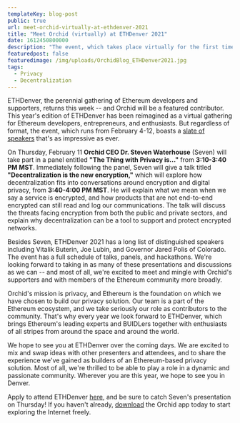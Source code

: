 ```yaml
---
templateKey: blog-post
public: true
url: meet-orchid-virtually-at-ethdenver-2021
title: "Meet Orchid (virtually) at ETHDenver 2021"
date: 1612450800000
description: "The event, which takes place virtually for the first time, will feature a talk by Co-founder and CEO Dr. Steven Waterhouse"
featuredpost: false
featuredimage: /img/uploads/OrchidBlog_ETHDenver2021.jpg
tags:
  - Privacy
  - Decentralization
---
```

ETHDenver, the perennial gathering of Ethereum developers and supporters, returns this week -- and Orchid will be a featured contributor. This year's edition of ETHDenver has been reimagined as a virtual gathering for Ethereum developers, entrepreneurs, and enthusiasts. But regardless of format, the event, which runs from February 4-12, boasts a [slate of speakers](https://www.ethdenver.com/schedule) that's as impressive as ever.

On Thursday, February 11 **Orchid CEO Dr. Steven Waterhouse** (Seven) will take part in a panel entitled **"The Thing with Privacy is..."** from **3:10-3:40 PM MST**. Immediately following the panel, Seven will give a talk titled **"Decentralization is the new encryption,"** which will explore how decentralization fits into conversations around encryption and digital privacy, from **3:40-4:00 PM MST**. He will explain what we mean when we say a service is encrypted, and how products that are not end-to-end encrypted can still read and log our communications. The talk will discuss the threats facing encryption from both the public and private sectors, and explain why decentralization can be a tool to support and protect encrypted networks.

Besides Seven, ETHDenver 2021 has a long list of distinguished speakers including Vitalik Buterin, Joe Lubin, and Governor Jared Polis of Colorado. The event has a full schedule of talks, panels, and hackathons. We're looking forward to taking in as many of these presentations and discussions as we can -- and most of all, we're excited to meet and mingle with Orchid's supporters and with members of the Ethereum community more broadly.

Orchid's mission is privacy, and Ethereum is the foundation on which we have chosen to build our privacy solution. Our team is a part of the Ethereum ecosystem, and we take seriously our role as contributors to the community. That's why every year we look forward to ETHDenver, which brings Ethereum's leading experts and BUIDLers together with enthusiasts of all stripes from around the space and around the world.

We hope to see you at ETHDenver over the coming days. We are excited to mix and swap ideas with other presenters and attendees, and to share the experience we've gained as builders of an Ethereum-based privacy solution. Most of all, we're thrilled to be able to play a role in a dynamic and passionate community. Wherever you are this year, we hope to see you in Denver.

Apply to attend ETHDenver [here](https://www.ethdenver.com/apply), and be sure to catch Seven's presentation on Thursday! If you haven't already, [download](https://www.orchid.com/download) the Orchid app today to start exploring the Internet freely.